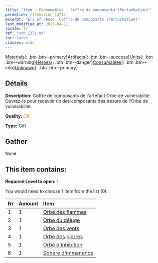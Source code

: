 ```yaml
---
title: "Item - Consumables - Coffre de composants (Perturbation)"
permalink: /Items/con_1371/
excerpt: "Era of Chaos  Coffre de composants (Perturbation)"
last_modified_at: 2021-04-11
locale: fr
ref: "con_1371.md"
toc: false
classes: wide
---
```

 [Materials](/fr/Items/){: .btn .btn--primary}[Artifacts](/fr/Items/Artifacts/){: .btn .btn--success}[Units](/fr/Items/Units/){: .btn .btn--warning}[Heroes](/fr/Items/Heroes/){: .btn .btn--danger}[Consumables](/fr/Items/Consumables/){: .btn .btn--info}[Unknown](/fr/Items/Unknown/){: .btn .btn--primary}

## Détails
 **Description:** Coffre de composants de l'artefact Orbe de vulnérabilité. Ouvrez-le pour recevoir un des composants des trésors de l'Orbe de vulnérabilité.

 **Quality:** <span style="color: #FF8C00">OK</span>

 **Type:** Gift

## Gather

  None

## This item contains:

 **Required Level to open:** 1

 You would need to choose 1 item from the list (0):

  | Nr | Amount |     Item    |
  |:---|:-------|:------------|
  | 1 | 1 | [Orbe des flammes](/fr/Items/art_172/) | 
  | 2 | 1 | [Orbe du déluge](/fr/Items/art_173/) | 
  | 3 | 1 | [Orbe des vents](/fr/Items/art_174/) | 
  | 4 | 1 | [Orbe des pierres](/fr/Items/art_175/) | 
  | 5 | 1 | [Orbe d'inhibition](/fr/Items/art_176/) | 
  | 6 | 1 | [Sphère d'immanence](/fr/Items/art_177/) | 
